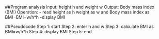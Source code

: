 ##Program analysis
Input: height h and weight w
Output: Body mass index (BMI)
Operation: - read height as h weight as w and  Body mass index as BMI
           -BMI=w/h*h
           -display BMI

##Pseudocode 
Step 1: start
Step 2: enter h and w
Step 3: calculate BMI as BMI=w/h*h
Step 4: display BMI
Step 5: end
